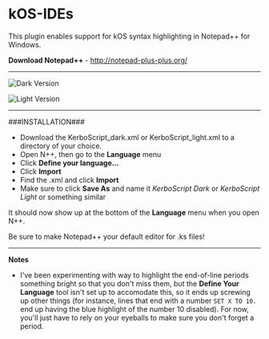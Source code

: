 # kOS-IDEs
This plugin enables support for kOS syntax highlighting in Notepad++ for Windows.

**Download Notepad++** - http://notepad-plus-plus.org/

*****

![Dark Version](/preview/preview_KerboScript_dark.png?raw=true "Dark Version")

![Light Version](/preview/preview_KerboScript_light.png?raw=true "Light Version")

*****

###INSTALLATION###

* Download the KerboScript_dark.xml or KerboScript_light.xml to a directory of your choice.
* Open N++, then go to the **Language** menu
* Click **Define your language...**
* Click **Import**
* Find the .xml and click **Import**
* Make sure to click **Save As** and name it *KerboScript Dark* or *KerboScript Light* or something similar

It should now show up at the bottom of the **Language** menu when you open N++.

Be sure to make Notepad++ your default editor for .ks files!

*****

**Notes**

* I've been experimenting with way to highlight the end-of-line periods something bright so that you don't miss them, but the **Define Your Language** tool isn't set up to accomodate this, so it ends up screwing up other things (for instance, lines that end with a number `SET X TO 10.` end up having the blue highlight of the number 10 disabled). For now, you'll just have to rely on your eyeballs to make sure you don't forget a period.